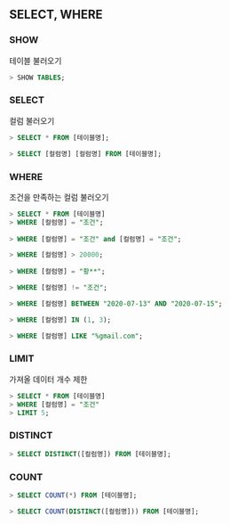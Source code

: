 ## SELECT, WHERE 

### SHOW
테이블 불러오기
```sql
> SHOW TABLES;
```

### SELECT
컬럼 불러오기
```sql
> SELECT * FROM [테이블명];

> SELECT [컬럼명] [컬럼명] FROM [테이블명];
```

### WHERE
조건을 만족하는 컬럼 불러오기
```sql
> SELECT * FROM [테이블명]   
> WHERE [컬럼명] = "조건";
    
> WHERE [컬럼명] = "조건" and [컬럼명] = "조건";

> WHERE [컬럼명] > 20000;
 
> WHERE [컬럼명] = "황**";

> WHERE [컬럼명] != "조건";

> WHERE [컬럼명] BETWEEN "2020-07-13" AND "2020-07-15";

> WHERE [컬럼명] IN (1, 3);

> WHERE [컬럼명] LIKE "%gmail.com";
```

### LIMIT
가져올 데이터 개수 제한
```sql
> SELECT * FROM [테이블명]
> WHERE [컬럼명] = "조건"
> LIMIT 5;
```

### DISTINCT
```sql
> SELECT DISTINCT([컬럼명]) FROM [테이블명];
```

### COUNT
```sql
> SELECT COUNT(*) FROM [테이블명];

> SELECT COUNT(DISTINCT([컬럼명])) FROM [테이블명];
```

